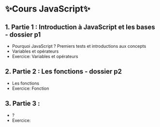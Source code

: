 # ✨Cours JavaScript✨

## 1. Partie 1 : Introduction à JavaScript et les bases - dossier p1
- Pourquoi JavaScript ? Premiers tests et introductions aux concepts
- Variables et opérateurs
- Exercice: Variables et opérateurs
## 2. Partie 2 : Les fonctions - dossier p2
- Les fonctions
- Exercice: Fonction
  
## 3. Partie 3 : 
- ?
- Exercice: 

